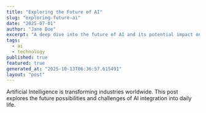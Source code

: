 ```yaml
---
title: "Exploring the Future of AI"
slug: "exploring-future-ai"
date: "2025-07-01"
author: "Jane Doe"
excerpt: "A deep dive into the future of AI and its potential impact on various sectors."
tags:
  - ai
  - technology
published: true
featured: true
generated_at: "2025-10-13T06:36:57.615491"
layout: "post"
---
```


Artificial Intelligence is transforming industries worldwide. This post explores the future possibilities and challenges of AI integration into daily life.